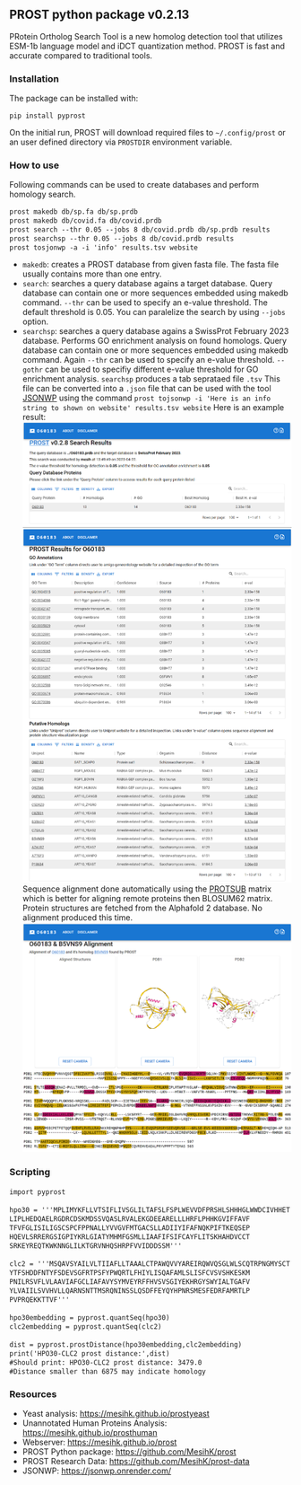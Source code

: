 ## PROST python package v0.2.13

PRotein Ortholog Search Tool is a new homolog detection tool that utilizes ESM-1b language model and iDCT quantization method.
PROST is fast and accurate compared to traditional tools. 

### Installation

The package can be installed with:
```
pip install pyprost
```
On the initial run, PROST will download required files to `~/.config/prost` or an user defined directory via `PROSTDIR` environment variable.

### How to use

Following commands can be used to create databases and perform homology search.

```
prost makedb db/sp.fa db/sp.prdb
prost makedb db/covid.fa db/covid.prdb
prost search --thr 0.05 --jobs 8 db/covid.prdb db/sp.prdb results
prost searchsp --thr 0.05 --jobs 8 db/covid.prdb results
prost tosjonwp -a -i 'info' results.tsv website
```

* `makedb`: creates a PROST database from given fasta file. The fasta file usually contains more than one entry.
* `search`: searches a query database agains a target database. Query database can contain one or more sequences embedded using makedb command. `--thr` can be used to specify an e-value threshold. The default threshold is 0.05. You can paralelize the search by using `--jobs` option.
* `searchsp`: searches a query database agains a SwissProt February 2023 database. Performs GO enrichment analysis on found homologs. Query database can contain one or more sequences embedded using makedb command. Again `--thr` can be used to specify an e-value threshold.  `--gothr` can be used to specifiy different e-value threshold for GO enrichment analysis. 
`searchsp` produces a tab seprataed file `.tsv` This file can be converted into a `.json` file that can be used with the tool [JSONWP](https://jsonwp.onrender.com/) using the command `prost tojsonwp -i 'Here is an info string to shown on website' results.tsv website`
Here is an example result:
![jsonwp1](asset/jsonwp1.png)
![jsonwp2](asset/jsonwp2.png)
Sequence alignment done automatically using the [PROTSUB](https://onlinelibrary.wiley.com/doi/full/10.1002/prot.26050) matrix which is better for aligning remote proteins then BLOSUM62 matrix. 
Protein structures are fetched from the Alphafold 2 database. No alignment produced this time.
![jsonwp3](asset/jsonwp3.png)



### Scripting

```
import pyprost

hpo30 = '''MPLIMYKFLLVTSIFLIVSGLILTAFSLFSPLWEVVDFPRSHLSHHHGLWWDCIVHHET
LIPLHEDQAELRGDRCDSKMDSSVQASLRVALEKGDEEARELLLHRFLPHHKGVIFFAVF
TFVFGLISILIGSCSPCFPPNALLYVVGVFMTGACSLLADIIYIFAFNQKPIFTKEQSEP
HQEVLSRRERGSIGPIYKRLGIATYMHMFGSMLLIAAFIFSIFCAYFLITSKHAHDVCCT
SRKEYREQTKWKNNGLILKTGRVNHQSHRPFVVIDDDSSM'''

clc2 = '''MSQAVSYAILVLTIIAFLLTAAALCTPAWQVVYAREIRQWVQSGLWLSCQTRPNGMYSCT
YTFSHDDFNTYFSDEVSGFRTPSFYPWQRTLFHIYLISQAFAMLSLISFCVSVSHKESKM
PNILRSVFLVLAAVIAFGCLIAFAVYSYMVEYRFFHVSVSGIYEKHRGYSWYIALTGAFV
YLVAIILSVVHVLLQARNSNTTMSRQNINSSLQSDFFEYQYHPNRSMESFEDRFAMRTLP
PVPRQEKKTTVF'''

hpo30embedding = pyprost.quantSeq(hpo30)
clc2embedding = pyprost.quantSeq(clc2)

dist = pyprost.prostDistance(hpo30embedding,clc2embedding)
print('HPO30-CLC2 prost distance:',dist)
#Should print: HPO30-CLC2 prost distance: 3479.0
#Distance smaller than 6875 may indicate homology
```

### Resources

* Yeast analysis: https://mesihk.github.io/prostyeast
* Unannotated Human Proteins Analysis: https://mesihk.github.io/prosthuman
* Webserver: https://mesihk.github.io/prost 
* PROST Python package: https://github.com/MesihK/prost
* PROST Research Data: https://github.com/MesihK/prost-data 
* JSONWP: https://jsonwp.onrender.com/
